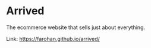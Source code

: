 # Arrived
The ecommerce website that sells just about everything.

Link: https://farohan.github.io/arrived/
